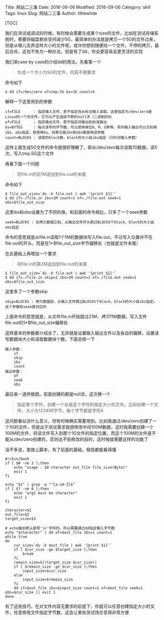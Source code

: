 Title: 网站二三事
Date: 2016-09-06
Modified: 2016-09-06
Category: skill
Tags: linux
Slug: 网站二三事
Author: littlewhite

[TOC]

我们在测试或调试的时候，有时候会需要生成某个size的文件，比如在测试存储系统时，需要将磁盘剩余空间减少5G，最简单的办法就是拷贝一个5G的文件过来，但是从哪儿去弄这样大小的文件呢，或许你想到随便找一个文件，不停的拷贝，最后合并，这也不失为一种办法，但是有了dd，你会更容易且更灵活的实现

我们来case by case的介绍dd的用法。先看第一个

>生成一个大小为5G的文件，内容不做要求

命令如下

    $ dd if=/dev/zero of=tmp.5G bs=1G count=5

解释一下这里用到的参数

    if=FILE      : 指定输入文件，若不指定则从标注输入读取。这里指定为/dev/zero是Linux的一个伪文件，它可以产生连续不断的null流（二进制的0）
    of=FILE      : 指定输出文件，若不指定则输出到标准输出
    bs=BYTES     : 每次读写的字节数，可以使用单位K、M、G等等。另外输入输出可以分别用ibs、obs指定，若使用bs，则表示是ibs和obs都是用该参数
    count=BLOCKS : 读取的block数，block的大小由ibs指定（只针对输入参数）
    
这样上面生成5G文件的命令就很好理解了，即从/dev/zero每次读取1G数据，读5次，写入tmp.5G这个文件

再看下面一个问题

>将file.in的前1M追加到file.out的末尾

命令如下

    $ file_out_size=`du -b file.out | awk '{print $1}'`
    $ dd if=./file.in ibs=1M count=1 of=./file.out seek=1 obs=$file_out_size
    
这里ibs和obs设置为了不同的值，和前面的命令相比，只多了一个seek参数

    seek=BLOCKS : 在拷贝数据之前，从输出文件开头跳过BLOCKS个block，block的大小由obs指定

命令的意思就是从file.in读取1个1M的数据块写入file.out，不过写入位置并不在file.out的开头，而是在1*$file_out_size字节偏移处（也就是文件末尾）

在此基础上再增加一个要求

>将file.in的第3M追加到file.out的末尾
    
    $ file_out_size=`du -b file.out | awk '{print $1}'`
    $ dd if=./file.in skip=2 ibs=1M count=1 of=./file.out seek=1 obs=$file_out_size
    
这里多了一个参数skip

    skip=BLOCKS : 拷贝数据前，从输入文件跳过BLOCKS个block，block的大小由ibs指定。这个参数和seek是对应的

上面命令的意思就是，从文件file.in开始跳过2*1M，拷贝1*1M数据，写入文件file.out的1*$file_out_size偏移处

这样基本的参数都介绍全了，无非就是设置输入输出文件以及各自的偏移，设置读写数据块大小和读取数据块个数，下面总结一下

    输入参数：
        if
        skip
        ibs
        count
    输出参数：
        of
        seek
        obs
        
最后来一道终极题。前面创建的都是null流，这次换一个

>指定某个字符，创建一个全是这个字符的指定大小的文件。比如创建一个文件，大小为123456字节，每个字节都是字符A

这问题看似没什么意义，但有时候确实需要用到。比如我通过/dev/zero创建了一个1G的文件，但是出于测试需求我想修改中间100M数据，这时我需要创建一个100M的文件，将该文件写入到那个1G文件的指定位置，而这个100M的文件是不能从/dev/zero创建的，否则达不到修改的目的，这时候就需要这样的功能了

话不多说，直接上脚本，有了前面的基础，相信都能看得懂

    #!/bin/bash
    if [ $# -ne 3 ];then
        echo "usage : $0 character out_file file_size(Byte)"
        exit 1
    fi
    
    echo "$1" | grep -q "^[a-zA-Z]$"
    if [ $? -ne 0 ];then
        echo "arg1 must be character"
        exit 1
    fi
    
    character=$1
    out_file=$2
    target_size=$3
    
    # echo输出默认是带'\n'字符的，所以需要通过dd指定输入字节数
    echo "$character" | dd of=$out_file ibs=1 count=1
    while true
    do
        cur_size=`du -b $out_file | awk '{print $1}'`
        if [ $cur_size -ge $target_size ];then
            break
        fi
        remain_size=$((target_size-$cur_size))
        if [ $remain_size -ge $cur_size ];then
            input_size=$cur_size
        else
            input_size=$remain_size
        fi
        dd if=$out_file ibs=$input_size count=1 of=$out_file seek=1 obs=$cur_size || exit 1
    done

有了这些技巧，在对文件内容无要求的前提下，你就可以任意创建指定大小的文件，任意修改文件指定字节数，这会让某些测试场合变得非常方便